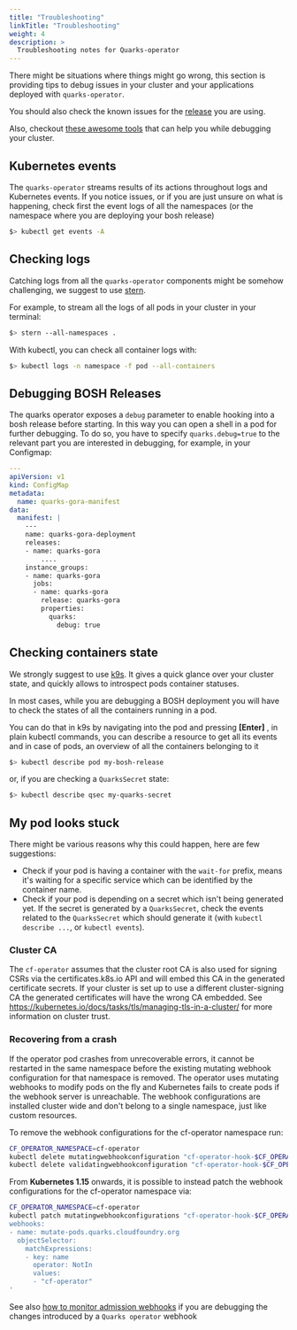 ```yaml
---
title: "Troubleshooting"
linkTitle: "Troubleshooting"
weight: 4
description: >
  Troubleshooting notes for Quarks-operator
---
```



There might be situations where things might go wrong, this section is providing tips to debug issues in your cluster and your applications deployed with `quarks-operator`.

You should also check the known issues for the [release](https://github.com/cloudfoundry-incubator/quarks-operator/releases) you are using.

Also, checkout [these awesome tools](../../development/tooling) that can help you while debugging your cluster.

## Kubernetes events

The `quarks-operator` streams results of its actions throughout logs and Kubernetes events. If you notice issues, or if you are just unsure on what is happening, check first the event logs of all the namespaces (or the namespace where you are deploying your bosh release)

```bash
$> kubectl get events -A
```

## Checking logs

Catching logs from all the `quarks-operator` components might be somehow challenging, we suggest to use [stern](../../development/tooling#stern).

For example, to stream all the logs of all pods in your cluster in your terminal:

```bash
$> stern --all-namespaces .
```

With kubectl, you can check all container logs with:

```bash
$> kubectl logs -n namespace -f pod --all-containers
```

## Debugging BOSH Releases

The quarks operator exposes a `debug` parameter to enable hooking into a bosh release before starting. In this way you can open a shell in a pod for further debugging.
To do so, you have to specify `quarks.debug=true` to the relevant part you are interested in debugging, for example, in your Configmap:

```yaml
---
apiVersion: v1
kind: ConfigMap
metadata:
  name: quarks-gora-manifest
data:
  manifest: |
    ---
    name: quarks-gora-deployment
    releases:
    - name: quarks-gora
        ....
    instance_groups:
    - name: quarks-gora
      jobs:
      - name: quarks-gora
        release: quarks-gora
        properties:
          quarks:
            debug: true
```

## Checking containers state

We strongly suggest to use [k9s](../../development/tooling#k9s). It gives a quick glance over your cluster state, and quickly allows to introspect pods container statuses.

In most cases, while you are debugging a BOSH deployment you will have to check the states of all the containers running in a pod.

You can do that in k9s by navigating into the pod and pressing __[Enter]__ , in plain kubectl commands, you can describe a resource to get all its events and in case of pods, an overview of all the containers belonging to it

```bash
$> kubectl describe pod my-bosh-release
```

or, if you are checking a ```QuarksSecret``` state:

```bash
$> kubectl describe qsec my-quarks-secret
```

## My pod looks stuck

There might be various reasons why this could happen, here are few suggestions:

- Check if your pod is having a container with the `wait-for` prefix, means it's waiting for a specific service which can be identified by the container name.
- Check if your pod is depending on a secret which isn't being generated yet. If the secret is generated by a `QuarksSecret`, check the events related to the `QuarksSecret` which should generate it (with `kubectl describe ...`, or `kubectl events`).

### Cluster CA

The `cf-operator` assumes that the cluster root CA is also used for signing CSRs via the certificates.k8s.io API and will embed this CA in the generated certificate secrets. If your cluster is set up to use a different cluster-signing CA the generated certificates will have the wrong CA embedded. See https://kubernetes.io/docs/tasks/tls/managing-tls-in-a-cluster/ for more information on cluster trust.

### Recovering from a crash

If the operator pod crashes from unrecoverable errors, it cannot be restarted in the same namespace before the existing mutating webhook configuration for that namespace is removed.
The operator uses mutating webhooks to modify pods on the fly and Kubernetes fails to create pods if the webhook server is unreachable.
The webhook configurations are installed cluster wide and don't belong to a single namespace, just like custom resources.

To remove the webhook configurations for the cf-operator namespace run:

```bash
CF_OPERATOR_NAMESPACE=cf-operator
kubectl delete mutatingwebhookconfiguration "cf-operator-hook-$CF_OPERATOR_NAMESPACE"
kubectl delete validatingwebhookconfiguration "cf-operator-hook-$CF_OPERATOR_NAMESPACE"
```

From **Kubernetes 1.15** onwards, it is possible to instead patch the webhook configurations for the cf-operator namespace via:

```bash
CF_OPERATOR_NAMESPACE=cf-operator
kubectl patch mutatingwebhookconfigurations "cf-operator-hook-$CF_OPERATOR_NAMESPACE" -p '
webhooks:
- name: mutate-pods.quarks.cloudfoundry.org
  objectSelector:
    matchExpressions:
    - key: name
      operator: NotIn
      values:
      - "cf-operator"
'
```

See also [how to monitor admission webhooks](https://kubernetes.io/docs/reference/access-authn-authz/extensible-admission-controllers/#monitoring-admission-webhooks) if you are debugging the changes introduced by a `Quarks operator` webhook